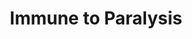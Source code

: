 ---
title: "Immune to Paralysis"
canonical: "skill/immune-to-paralysis"
lists:
    - paladin-loresheet
tier: 2
osp_cost: 20
ladder: "immune-to-paralysis"
---